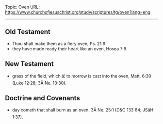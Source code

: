 Topic: Oven
URL: https://www.churchofjesuschrist.org/study/scriptures/tg/oven?lang=eng

---

## Old Testament

- Thou shalt make them as a fiery oven, Ps. 21:9.
- they have made ready their heart like an oven, Hosea 7:6.

## New Testament

- grass of the field, which â¦ to morrow is cast into the oven, Matt. 6:30 (Luke 12:28; 3Â Ne. 13:30).

## Doctrine and Covenants

- day cometh that shall burn as an oven, 3Â Ne. 25:1 (D&C 133:64; JSâH 1:37).

